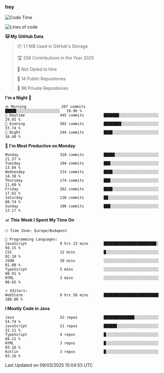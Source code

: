 ### hey

<!--START_SECTION:waka-->
![Code Time](http://img.shields.io/badge/Code%20Time-1%2C122%20hrs%2019%20mins-blue)

![Lines of code](https://img.shields.io/badge/From%20Hello%20World%20I%27ve%20Written-2.5%20million%20lines%20of%20code-blue)

**🐱 My GitHub Data** 

> 📦 1.1 MB Used in GitHub's Storage 
 > 
> 🏆 258 Contributions in the Year 2025
 > 
> 🚫 Not Opted to Hire
 > 
> 📜 14 Public Repositories 
 > 
> 🔑 86 Private Repositories 
 > 
**I'm a Night 🦉** 

```text
🌞 Morning                297 commits         █████░░░░░░░░░░░░░░░░░░░░   19.96 % 
🌆 Daytime                445 commits         ███████░░░░░░░░░░░░░░░░░░   29.91 % 
🌃 Evening                502 commits         ████████░░░░░░░░░░░░░░░░░   33.74 % 
🌙 Night                  244 commits         ████░░░░░░░░░░░░░░░░░░░░░   16.40 % 
```
📅 **I'm Most Productive on Monday** 

```text
Monday                   318 commits         █████░░░░░░░░░░░░░░░░░░░░   21.37 % 
Tuesday                  194 commits         ███░░░░░░░░░░░░░░░░░░░░░░   13.04 % 
Wednesday                214 commits         ████░░░░░░░░░░░░░░░░░░░░░   14.38 % 
Thursday                 174 commits         ███░░░░░░░░░░░░░░░░░░░░░░   11.69 % 
Friday                   262 commits         ████░░░░░░░░░░░░░░░░░░░░░   17.61 % 
Saturday                 130 commits         ██░░░░░░░░░░░░░░░░░░░░░░░   08.74 % 
Sunday                   196 commits         ███░░░░░░░░░░░░░░░░░░░░░░   13.17 % 
```


📊 **This Week I Spent My Time On** 

```text
🕑︎ Time Zone: Europe/Budapest

💬 Programming Languages: 
JavaScript               9 hrs 23 mins       ████████████████████████░   94.15 % 
CSS                      12 mins             █░░░░░░░░░░░░░░░░░░░░░░░░   02.10 % 
JSON                     10 mins             ░░░░░░░░░░░░░░░░░░░░░░░░░   01.80 % 
TypeScript               5 mins              ░░░░░░░░░░░░░░░░░░░░░░░░░   00.91 % 
HTML                     3 mins              ░░░░░░░░░░░░░░░░░░░░░░░░░   00.65 % 

🔥 Editors: 
WebStorm                 9 hrs 58 mins       █████████████████████████   100.00 % 
```

**I Mostly Code in Java** 

```text
Java                     52 repos            ██████████████░░░░░░░░░░░   54.74 % 
JavaScript               21 repos            ██████░░░░░░░░░░░░░░░░░░░   22.11 % 
TypeScript               4 repos             █░░░░░░░░░░░░░░░░░░░░░░░░   04.21 % 
HTML                     3 repos             █░░░░░░░░░░░░░░░░░░░░░░░░   03.16 % 
Kotlin                   3 repos             █░░░░░░░░░░░░░░░░░░░░░░░░   03.16 % 
```




 Last Updated on 09/03/2025 15:04:53 UTC
<!--END_SECTION:waka-->
